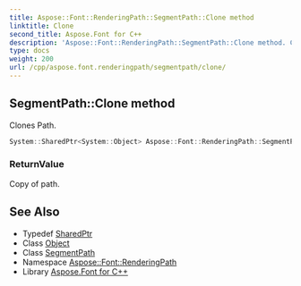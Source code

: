 ```yaml
---
title: Aspose::Font::RenderingPath::SegmentPath::Clone method
linktitle: Clone
second_title: Aspose.Font for C++
description: 'Aspose::Font::RenderingPath::SegmentPath::Clone method. Clones Path in C++.'
type: docs
weight: 200
url: /cpp/aspose.font.renderingpath/segmentpath/clone/
---
```

## SegmentPath::Clone method


Clones Path.

```cpp
System::SharedPtr<System::Object> Aspose::Font::RenderingPath::SegmentPath::Clone() override
```


### ReturnValue

Copy of path.

## See Also

* Typedef [SharedPtr](../../../system/sharedptr/)
* Class [Object](../../../system/object/)
* Class [SegmentPath](../)
* Namespace [Aspose::Font::RenderingPath](../../)
* Library [Aspose.Font for C++](../../../)
